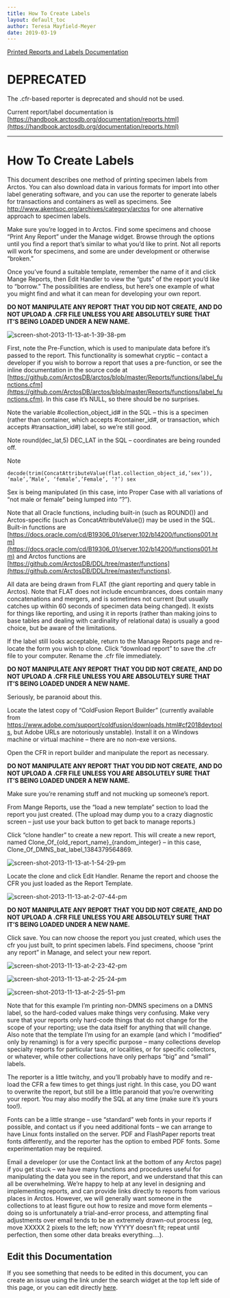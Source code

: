 ```yaml
---
title: How To Create Labels
layout: default_toc
author: Teresa Mayfield-Meyer
date: 2019-03-19
---
```


[Printed Reports and Labels Documentation](https://handbook.arctosdb.org/documentation/reports.html)

# DEPRECATED

The .cfr-based reporter is deprecated and should not be used.

Current report/label documentation is [https://handbook.arctosdb.org/documentation/reports.html](https://handbook.arctosdb.org/documentation/reports.html)


-----------------------------------



# How To Create Labels

This document describes one method of printing specimen labels from Arctos. You can also download data in various formats for import into other label generating software, and you can use the reporter to generate labels for transactions and containers as well as specimens. See http://www.akentsoc.org/archives/category/arctos for one alternative approach to specimen labels.

Make sure you’re logged in to Arctos. Find some specimens and choose “Print Any Report” under the Manage widget. Browse through the options until you find a report that’s similar to what you’d like to print. Not all reports will work for specimens, and some are under development or otherwise “broken.”

Once you’ve found a suitable template, remember the name of it and click Mange Reports, then Edit Handler to view the “guts” of the report you’d like to “borrow.” The possibilities are endless, but here’s one example of what you might find and what it can mean for developing your own report.

**DO NOT MANIPULATE ANY REPORT THAT YOU DID NOT CREATE, AND DO NOT UPLOAD A .CFR FILE UNLESS YOU ARE ABSOLUTELY SURE THAT IT’S BEING LOADED UNDER A NEW NAME.**

![screen-shot-2013-11-13-at-1-39-38-pm](https://cloud.githubusercontent.com/assets/5720791/24221729/c41f9b5e-0f0c-11e7-9fee-99fa8e299407.png)

First, note the Pre-Function, which is used to manipulate data before it’s passed to the report. 
This functionality is somewhat cryptic – contact a developer if you wish to borrow a report that uses a pre-function, or
see the inline documentation in the source code at 
[https://github.com/ArctosDB/arctos/blob/master/Reports/functions/label_functions.cfm](https://github.com/ArctosDB/arctos/blob/master/Reports/functions/label_functions.cfm).
In this case it’s NULL, so there should be no surprises.

Note the variable #collection_object_id# in the SQL – this is a specimen (rather than container, which accepts #container_id#, or transaction, which accepts #transaction_id#) label, so we’re still good.

Note round(dec_lat,5) DEC_LAT in the SQL – coordinates are being rounded off.

Note 
```
decode(trim(ConcatAttributeValue(flat.collection_object_id,’sex’)), ‘male’,’Male’, ‘female’,’Female’, ‘?’) sex
```

Sex is being manipulated (in this case, into Proper Case with all variations of “not male or female” being lumped into “?”).

Note that all Oracle functions, including built-in (such as ROUND()) and Arctos-specific (such as ConcatAttributeValue()) 
may be used in the SQL. Built-in functions are
[https://docs.oracle.com/cd/B19306_01/server.102/b14200/functions001.htm](https://docs.oracle.com/cd/B19306_01/server.102/b14200/functions001.htm)
and Arctos functions are [https://github.com/ArctosDB/DDL/tree/master/functions](https://github.com/ArctosDB/DDL/tree/master/functions).

All data are being drawn from FLAT (the giant reporting and query table in Arctos). Note that FLAT does not include encumbrances, does contain many concatenations and mergers, and is sometimes not current (but usually catches up within 60 seconds of specimen data being changed). It exists for things like reporting, and using it in reports (rather than making joins to base tables and dealing with cardinality of relational data) is usually a good choice, but be aware of the limitations.

If the label still looks acceptable, return to the Manage Reports page and re-locate the form you wish to clone. Click “download report” to save the .cfr file to your computer. Rename the .cfr file immediately.

**DO NOT MANIPULATE ANY REPORT THAT YOU DID NOT CREATE, AND DO NOT UPLOAD A .CFR FILE UNLESS YOU ARE ABSOLUTELY SURE THAT IT’S BEING LOADED UNDER A NEW NAME.**

Seriously, be paranoid about this.

Locate the latest copy of “ColdFusion Report Builder” (currently available from https://www.adobe.com/support/coldfusion/downloads.html#cf2018devtools, but Adobe URLs are notoriously unstable). Install it on a Windows machine or virtual machine – there are no non-exe versions.

Open the CFR in report builder and manipulate the report as necessary.

**DO NOT MANIPULATE ANY REPORT THAT YOU DID NOT CREATE, AND DO NOT UPLOAD A .CFR FILE UNLESS YOU ARE ABSOLUTELY SURE THAT IT’S BEING LOADED UNDER A NEW NAME.**

Make sure you’re renaming stuff and not mucking up someone’s report.

From Mange Reports, use the “load a new template” section to load the report you just created. (The upload may dump you to a crazy diagnostic screen – just use your back button to get back to manage reports.)

Click “clone handler” to create a new report. This will create a new report, named Clone_Of_{old_report_name}_{random_integer} – in this case, Clone_Of_DMNS_bat_label_1384379564869.

![screen-shot-2013-11-13-at-1-54-29-pm](https://cloud.githubusercontent.com/assets/5720791/24221789/fa8dc530-0f0c-11e7-8e3f-8c5ee71b2438.png)


Locate the clone and click Edit Handler. Rename the report and choose the CFR you just loaded as the Report Template.


![screen-shot-2013-11-13-at-2-07-44-pm](https://cloud.githubusercontent.com/assets/5720791/24221808/0e89b274-0f0d-11e7-9413-fd1e5f86ec56.png)

**DO NOT MANIPULATE ANY REPORT THAT YOU DID NOT CREATE, AND DO NOT UPLOAD A .CFR FILE UNLESS YOU ARE ABSOLUTELY SURE THAT IT’S BEING LOADED UNDER A NEW NAME.**

Click save. You can now choose the report you just created, which uses the cfr you just built, to print specimen labels. Find specimens, choose “print any report” in Manage, and select your new report.

![screen-shot-2013-11-13-at-2-23-42-pm](https://cloud.githubusercontent.com/assets/5720791/24221822/1cd2b704-0f0d-11e7-9b24-7bb4ab8c8558.png)


![screen-shot-2013-11-13-at-2-25-24-pm](https://cloud.githubusercontent.com/assets/5720791/24221832/261bec68-0f0d-11e7-883b-531cb1f9f6fe.png)

![screen-shot-2013-11-13-at-2-25-51-pm](https://cloud.githubusercontent.com/assets/5720791/24221846/2f9368c0-0f0d-11e7-8681-9998d425122c.png)


Note that for this example I’m printing non-DMNS specimens on a DMNS label, so the hard-coded values make things very confusing. Make very sure that your reports only hard-code things that do not change for the scope of your reporting; use the data itself for anything that will change. Also note that the template I’m using for an example (and which I “modified” only by renaming) is for a very specific purpose – many collections develop specialty reports for particular taxa, or localities, or for specific collectors, or whatever, while other collections have only perhaps “big” and “small” labels.

The reporter is a little twitchy, and you’ll probably have to modify and re-load the CFR a few times to get things just right. In this case, you DO want to overwrite the report, but still be a little paranoid that you’re overwriting your report. You may also modify the SQL at any time (make sure it’s yours too!).

Fonts can be a little strange – use “standard” web fonts in your reports if possible, and contact us if you need additional fonts – we can arrange to have Linux fonts installed on the server. PDF and FlashPaper reports treat fonts differently, and the reporter has the option to embed PDF fonts. Some experimentation may be required.

Email a developer (or use the Contact link at the bottom of any Arctos page) if you get stuck – we have many functions and procedures useful for manipulating the data you see in the report, and we understand that this can all be overwhelming. We’re happy to help at any level in designing and implementing reports, and can provide links directly to reports from various places in Arctos. However, we will generally want someone in the collections to at least figure out how to resize and move form elements – doing so is unfortunately a trial-and-error process, and attempting final adjustments over email tends to be an extremely drawn-out process (eg, move XXXXX 2 pixels to the left; now YYYYY doesn’t fit; repeat until perfection, then some other data breaks everything….).

## Edit this Documentation

If you see something that needs to be edited in this document, you can create an issue using the link under the search widget at the top left side of this page, or you can edit directly <a href="https://github.com/ArctosDB/documentation-wiki/edit/gh-pages/_how_to/How-to-Create-Labels.markdown" target="_blank">here</a>.
